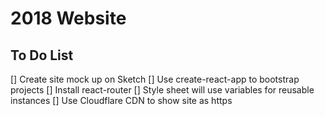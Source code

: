 # 2018 Website
## To Do List
[] Create site mock up on Sketch
[] Use create-react-app to bootstrap projects
[] Install react-router
[] Style sheet will use variables for reusable instances
[] Use Cloudflare CDN to show site as https 
